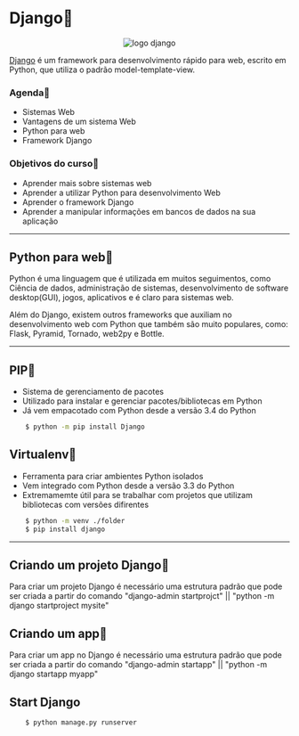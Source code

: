 # Django🐍
<div align="center">
	<img src="https://www.djangoproject.com/m/img/logos/django-logo-negative.png" alt="logo django">
</div>

[Django](https://www.djangoproject.com/) é um framework para desenvolvimento rápido para web, escrito em Python, que utiliza o padrão model-template-view.

### Agenda🐍
* Sistemas Web
* Vantagens de um sistema Web
* Python para web
* Framework Django 

### Objetivos do curso🐍
* Aprender mais sobre sistemas web
* Aprender a utilizar Python para desenvolvimento Web
* Aprender o framework Django
* Aprender a manipular informações em bancos de dados na sua aplicação
  
---

## Python para web🐍

Python é uma linguagem que é utilizada em muitos seguimentos, como Ciência de dados, administração de sistemas, desenvolvimento de software desktop(GUI), jogos, aplicativos e é claro para sistemas web.

Além do Django, existem outros frameworks que auxiliam no desenvolvimento web com Python que também são muito populares, como: Flask, Pyramid, Tornado, web2py e Bottle.

---

## PIP🐍

* Sistema de gerenciamento de pacotes
* Utilizado para instalar e gerenciar pacotes/bibliotecas em Python
* Já vem empacotado com Python desde a versão 3.4 do Python


```bash
	$ python -m pip install Django
```

## Virtualenv🐍

* Ferramenta para criar ambientes Python isolados
* Vem integrado com Python desde a versão 3.3 do Python
* Extremamemte útil para se trabalhar com projetos que utilizam bibliotecas com versões difirentes

```bash
	$ python -m venv ./folder
	$ pip install django
```

---

## Criando um projeto Django🐍

Para criar um projeto Django é necessário uma estrutura padrão que pode ser criada a partir do comando "django-admin startprojct" || "python -m django startproject mysite"

## Criando um app🐍

Para criar um app no Django é necessário uma estrutura padrão que pode ser criada a partir do comando "django-admin startapp" || "python -m django startapp myapp"

## Start Django

```bash
	$ python manage.py runserver
```